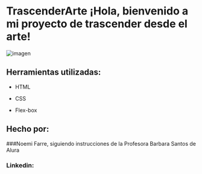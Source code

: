 # TrascenderArte ¡Hola, bienvenido a mi proyecto de trascender desde el arte!

![imagen](https://user-images.githubusercontent.com/77756047/211304452-220fedf0-f91b-490f-8a65-a60ce860bc5c.png)

## Herramientas utilizadas:

* HTML

* CSS

* Flex-box

## Hecho por:

###Noemi Farre, siguiendo instrucciones de la Profesora Barbara Santos de Alura 

### Linkedin: 
